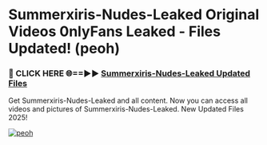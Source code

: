 # Summerxiris-Nudes-Leaked Original Videos 0nlyFans Leaked - Files Updated! (peoh)

<h3>🔴 CLICK HERE 🌐==►► <a href="https://tinyurl.com/5h6xmrr3" rel="nofollow">Summerxiris-Nudes-Leaked Updated Files</a></h3>

Get Summerxiris-Nudes-Leaked and all content. Now you can access all videos and pictures of Summerxiris-Nudes-Leaked. New Updated Files 2025!

[![peoh](https://i.imgur.com/KVD873Z.gif)](https://tinyurl.com/5h6xmrr3)
